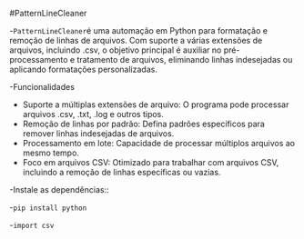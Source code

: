 #PatternLineCleaner

-`PatternLineCleaner`é uma automação em Python para formatação e remoção de linhas de arquivos. Com suporte a várias extensões de arquivos, incluindo .csv, o objetivo principal é auxiliar no pré-processamento e tratamento de arquivos, eliminando linhas indesejadas ou aplicando formatações personalizadas.

-Funcionalidades

- Suporte a múltiplas extensões de arquivo: O programa pode processar arquivos .csv, .txt, .log e outros tipos.
- Remoção de linhas por padrão: Defina padrões específicos para remover linhas indesejadas de arquivos.
- Processamento em lote: Capacidade de processar múltiplos arquivos ao mesmo tempo.
- Foco em arquivos CSV: Otimizado para trabalhar com arquivos CSV, incluindo a remoção de linhas específicas ou vazias.

-Instale as dependências::

-`pip install python`

-`import csv`
